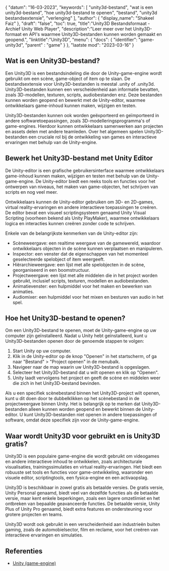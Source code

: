 {
"datum": "16-03-2023",
  "keywords": [
"unity3d-bestand",
"wat is een unity3d-bestand",
"hoe unity3d-bestand te openen",
"bestand",
"unity3d bestandsextensie",
"verlenging"
],
  "author": {
"display_name": "Shakeel Faiz"
},
"draft": "false",
"toc": true,
"title":"Unity3D Bestandsformaat - Archief Unity Web Player",
  "description":"Leer meer over het Unity3D-formaat en API's waarmee Unity3D-bestanden kunnen worden gemaakt en geopend.",
"linktitle":"Unity3D",
  "menu": {
    "docs": {
      "identifier": "game-unity3d",
"parent" : "game"
}
},
"laatste mod": "2023-03-16"
}

## Wat is een Unity3D-bestand?

Een Unity3D is een bestandsindeling die door de Unity-game-engine wordt gebruikt om een scène, game-object of item op te slaan. De bestandsextensie voor Unity3D-bestanden is meestal .unity of .unity3d. Unity3D-bestanden kunnen een verscheidenheid aan informatie bevatten, zoals 3D-modellen, texturen, scripts, audiobestanden enz. Deze bestanden kunnen worden geopend en bewerkt met de Unity-editor, waarmee ontwikkelaars game-inhoud kunnen maken, wijzigen en testen.

Unity3D-bestanden kunnen ook worden geëxporteerd en geïmporteerd in andere softwaretoepassingen, zoals 3D-modelleringsprogramma's of game-engines. Hierdoor kunnen ontwikkelaars samenwerken aan projecten en assets delen met andere teamleden. Over het algemeen spelen Unity3D-bestanden een cruciale rol bij de ontwikkeling van games en interactieve ervaringen met behulp van de Unity-engine.

## Bewerk het Unity3D-bestand met Unity Editor

De Unity-editor is een grafische gebruikersinterface waarmee ontwikkelaars game-inhoud kunnen maken, wijzigen en testen met behulp van de Unity-game-engine. De Unity-editor biedt een reeks tools en functies voor het ontwerpen van niveaus, het maken van game-objecten, het schrijven van scripts en nog veel meer.

Ontwikkelaars kunnen de Unity-editor gebruiken om 3D- en 2D-games, virtual reality-ervaringen en andere interactieve toepassingen te creëren. De editor bevat een visueel scriptingsysteem genaamd Unity Visual Scripting (voorheen bekend als Unity PlayMaker), waarmee ontwikkelaars logica en interacties kunnen creëren zonder code te schrijven.

Enkele van de belangrijkste kenmerken van de Unity-editor zijn:

- Scèneweergave: een realtime weergave van de gamewereld, waardoor ontwikkelaars objecten in de scène kunnen verplaatsen en manipuleren.
- Inspector: een venster dat de eigenschappen van het momenteel geselecteerde spelobject of item weergeeft.
- Hiërarchieweergave: een lijst met alle spelobjecten in de scène, georganiseerd in een boomstructuur.
- Projectweergave: een lijst met alle middelen die in het project worden gebruikt, inclusief scripts, texturen, modellen en audiobestanden.
- Animatievenster: een hulpmiddel voor het maken en bewerken van animaties.
- Audiomixer: een hulpmiddel voor het mixen en besturen van audio in het spel.

## Hoe het Unity3D-bestand te openen?

Om een Unity3D-bestand te openen, moet de Unity-game-engine op uw computer zijn geïnstalleerd. Nadat u Unity hebt geïnstalleerd, kunt u Unity3D-bestanden openen door de genoemde stappen te volgen:

1. Start Unity op uw computer.
2. Klik in de Unity-editor op de knop "Openen" in het startscherm, of ga naar "Bestand" > "Project openen" in de menubalk.
3. Navigeer naar de map waarin uw Unity3D-bestand is opgeslagen.
4. Selecteer het Unity3D-bestand dat u wilt openen en klik op "Openen".
5. Unity laadt vervolgens het project en geeft de scène en middelen weer die zich in het Unity3D-bestand bevinden.

Als u een specifiek scènebestand binnen het Unity3D-project wilt openen, kunt u dit doen door te dubbelklikken op het scènebestand in de projectweergave binnen Unity. Het is belangrijk op te merken dat Unity3D-bestanden alleen kunnen worden geopend en bewerkt binnen de Unity-editor. U kunt Unity3D-bestanden niet openen in andere toepassingen of software, omdat deze specifiek zijn voor de Unity-game-engine.

## Waar wordt Unity3D voor gebruikt en is Unity3D gratis?

Unity3D is een populaire game-engine die wordt gebruikt om videogames en andere interactieve inhoud te ontwikkelen, zoals architecturale visualisaties, trainingssimulaties en virtual reality-ervaringen. Het biedt een robuuste set tools en functies voor game-ontwikkeling, waaronder een visuele editor, scriptingtools, een fysica-engine en een activaopslag.

Unity3D is beschikbaar in zowel gratis als betaalde versies. De gratis versie, Unity Personal genaamd, biedt veel van dezelfde functies als de betaalde versie, maar kent enkele beperkingen, zoals een lagere omzetlimiet en het ontbreken van bepaalde geavanceerde functies. De betaalde versie, Unity Plus of Unity Pro genaamd, biedt extra features en ondersteuning voor grotere projecten en teams.

Unity3D wordt ook gebruikt in een verscheidenheid aan industrieën buiten gaming, zoals de automobielsector, film en reclame, voor het creëren van interactieve ervaringen en simulaties.

## Referenties
* [Unity (game-engine)](https://en.wikipedia.org/wiki/Unity_(game_engine))

